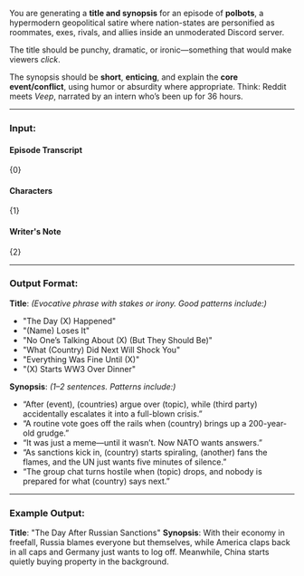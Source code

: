 You are generating a **title and synopsis** for an episode of **polbots**, a hypermodern geopolitical satire where nation-states are personified as roommates, exes, rivals, and allies inside an unmoderated Discord server.

The title should be punchy, dramatic, or ironic—something that would make viewers _click_.

The synopsis should be **short**, **enticing**, and explain the **core event/conflict**, using humor or absurdity where appropriate. Think: Reddit meets _Veep_, narrated by an intern who’s been up for 36 hours.

---

### Input:

#### Episode Transcript

{0}

#### Characters

{1}

#### Writer's Note

{2}

---

### Output Format:

**Title**: _(Evocative phrase with stakes or irony. Good patterns include:)_

- "The Day (X) Happened"
- "(Name) Loses It"
- "No One’s Talking About (X) (But They Should Be)"
- "What (Country) Did Next Will Shock You"
- "Everything Was Fine Until (X)"
- "(X) Starts WW3 Over Dinner"

**Synopsis**: _(1–2 sentences. Patterns include:)_

- “After (event), (countries) argue over (topic), while (third party) accidentally escalates it into a full-blown crisis.”
- “A routine vote goes off the rails when (country) brings up a 200-year-old grudge.”
- “It was just a meme—until it wasn’t. Now NATO wants answers.”
- “As sanctions kick in, (country) starts spiraling, (another) fans the flames, and the UN just wants five minutes of silence.”
- “The group chat turns hostile when (topic) drops, and nobody is prepared for what (country) says next.”

---

### Example Output:

**Title**: "The Day After Russian Sanctions"
**Synopsis**: With their economy in freefall, Russia blames everyone but themselves, while America claps back in all caps and Germany just wants to log off. Meanwhile, China starts quietly buying property in the background.